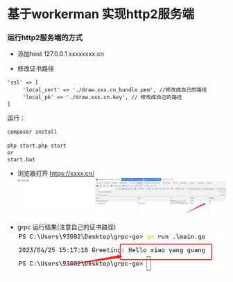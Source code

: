 # 基于workerman 实现http2服务端

### 运行http2服务端的方式

* 添加host
127.0.0.1 xxxxxxxx.cn


* 修改证书路径

```
'ssl' => [
     'local_cert' => './draw.xxx.cn_bundle.pem', //修改成自己的路径
     'local_pk' => './draw.xxx.cn.key', // 修改成自己的路径
]
```

运行： 

```
composer install

php start.php start
or 
start.bat  
```

* 浏览器打开
https://xxxx.cn/
![img.png](./example/pic/img.png)

  
* grpc 运行结果(注意自己的证书路径)
![img_2.png](./example/pic/img_2.png)

